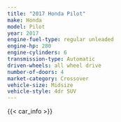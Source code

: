 ```yaml
---
title: "2017 Honda Pilot"
make: Honda
model: Pilot
year: 2017
engine-fuel-type: regular unleaded
engine-hp: 280
engine-cylinders: 6
transmission-type: Automatic
driven-wheels: all wheel drive
number-of-doors: 4
market-category: Crossover
vehicle-size: Midsize
vehicle-style: 4dr SUV
---
```


{{< car_info >}}
